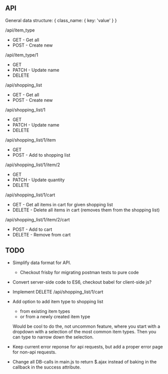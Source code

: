 API
---

General data structure:
{
    class_name: {
        key: 'value'
    }
}

/api/item_type
* GET - Get all
* POST - Create new

/api/item_type/1
* GET
* PATCH - Update name
* DELETE

/api/shopping_list
* GET - Get all
* POST - Create new

/api/shopping_list/1
* GET
* PATCH - Update name
* DELETE

/api/shopping_list/1/item
* GET
* POST - Add to shopping list

/api/shopping_list/1/item/2
* GET
* PATCH - Update quantity
* DELETE

/api/shopping_list/1/cart
* GET - Get all items in cart for given shopping list
* DELETE - Delete all items in cart (removes them from the shopping list)

/api/shopping_list/1/item/2/cart
* POST - Add to cart
* DELETE - Remove from cart

TODO
---------

* Simplify data format for API.
  * Checkout frisby for migrating postman tests to pure code

* Convert server-side code to ES6, checkout babel for client-side js?

* Implement DELETE /api/shopping_list/1/cart

* Add option to add item type to shopping list
  * from existing item types
  * or from a newly created item type

  Would be cool to do the, not uncommon feature, where you start with a dropdown with a selection of the most common item types. Then you can type to narrow down the selection.

* Keep current error reponse for api requests, but add a proper error page for non-api requests.

* Change all DB-calls in main.js to return $.ajax instead of baking in the callback in the success attribute.